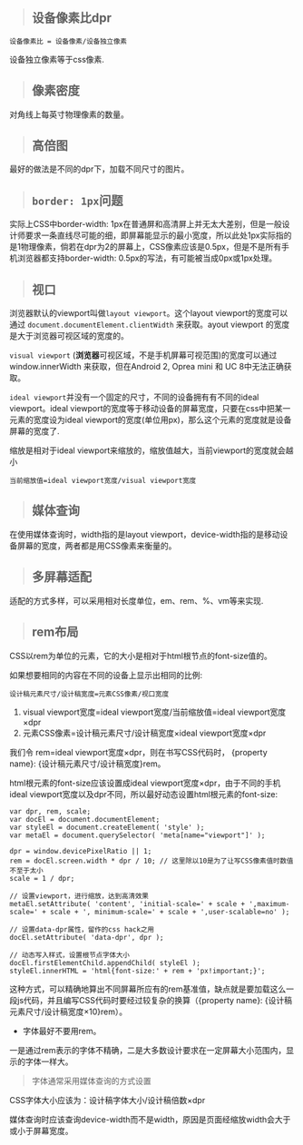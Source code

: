 > ## 设备像素比dpr

    设备像素比 = 设备像素/设备独立像素

设备独立像素等于css像素.

> ## 像素密度

对角线上每英寸物理像素的数量。

> ## 高倍图

最好的做法是不同的dpr下，加载不同尺寸的图片。

> ## `border: 1px`问题

实际上CSS中border-width: 1px在普通屏和高清屏上并无太大差别，但是一般设计师要求一条直线尽可能的细，即屏幕能显示的最小宽度，所以此处1px实际指的是1物理像素，倘若在dpr为2的屏幕上，CSS像素应该是0.5px，但是不是所有手机浏览器都支持border-width: 0.5px的写法，有可能被当成0px或1px处理。

> ## 视口

浏览器默认的viewport叫做`layout viewport`。这个layout viewport的宽度可以通过 `document.documentElement.clientWidth` 来获取。ayout viewport 的宽度是大于浏览器可视区域的宽度的。

`visual viewport` (**浏览器**可视区域，不是手机屏幕可视范围)的宽度可以通过window.innerWidth 来获取，但在Android 2, Oprea mini 和 UC 8中无法正确获取。

`ideal viewport`并没有一个固定的尺寸，不同的设备拥有有不同的ideal viewport。ideal viewport的宽度等于移动设备的屏幕宽度，只要在css中把某一元素的宽度设为ideal viewport的宽度(单位用px)，那么这个元素的宽度就是设备屏幕的宽度了.

缩放是相对于ideal viewport来缩放的，缩放值越大，当前viewport的宽度就会越小

    当前缩放值=ideal viewport宽度/visual viewport宽度

> ## 媒体查询

在使用媒体查询时，width指的是layout viewport，device-width指的是移动设备屏幕的宽度，两者都是用CSS像素来衡量的。

> ## 多屏幕适配

适配的方式多样，可以采用相对长度单位，em、rem、%、vm等来实现.

> ## rem布局

CSS以rem为单位的元素，它的大小是相对于html根节点的font-size值的。

如果想要相同的内容在不同的设备上显示出相同的比例:

    设计稿元素尺寸/设计稿宽度=元素CSS像素/视口宽度

1. visual viewport宽度=ideal viewport宽度/当前缩放值=ideal viewport宽度×dpr
2. 元素CSS像素=设计稿元素尺寸/设计稿宽度×ideal viewport宽度×dpr

我们令 rem=ideal viewport宽度×dpr，则在书写CSS代码时， {property name}: {设计稿元素尺寸/设计稿宽度}rem。

html根元素的font-size应该设置成ideal viewport宽度×dpr，由于不同的手机ideal viewport宽度以及dpr不同，所以最好动态设置html根元素的font-size:

    var dpr, rem, scale;
    var docEl = document.documentElement;
    var styleEl = document.createElement( 'style' );
    var metaEl = document.querySelector( 'meta[name="viewport"]' );

    dpr = window.devicePixelRatio || 1;
    rem = docEl.screen.width * dpr / 10; // 这里除以10是为了让写CSS像素值时数值不至于太小
    scale = 1 / dpr;

    // 设置viewport，进行缩放，达到高清效果
    metaEl.setAttribute( 'content', 'initial-scale=' + scale + ',maximum-scale=' + scale + ', minimum-scale=' + scale + ',user-scalable=no' );

    // 设置data-dpr属性，留作的css hack之用
    docEl.setAttribute( 'data-dpr', dpr );

    // 动态写入样式，设置根节点字体大小
    docEl.firstElementChild.appendChild( styleEl );
    styleEl.innerHTML = 'html{font-size:' + rem + 'px!important;}';

这种方式，可以精确地算出不同屏幕所应有的rem基准值，缺点就是要加载这么一段js代码，并且编写CSS代码时要经过较复杂的换算（{property name}: {设计稿元素尺寸/设计稿宽度×10}rem）。

* 字体最好不要用rem。

一是通过rem表示的字体不精确，二是大多数设计要求在一定屏幕大小范围内，显示的字体一样大。

> 字体通常采用媒体查询的方式设置

CSS字体大小应该为：设计稿字体大小/设计稿倍数×dpr

媒体查询时应该查询device-width而不是width，原因是页面经缩放width会大于或小于屏幕宽度。



